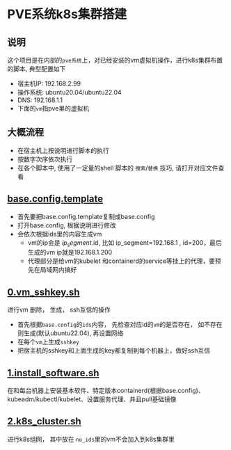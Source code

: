 # PVE系统k8s集群搭建

## 说明
这个项目是在内部的`pve系统`上，对已经安装的vm虚拟机操作，进行k8s集群布置的脚本, 典型配置如下
- 宿主机IP: 192.168.2.99
- 操作系统: ubuntu20.04/ubuntu22.04
- DNS: 192.168.1.1
- 下面的`vm`指pve里的虚拟机

## 大概流程
- 在宿主机上按说明进行脚本的执行
- 按数字次序依次执行
- 在各个脚本中, 使用了一定量的shell 脚本的 `搜索`/`替换` 技巧, 请打开对应文件查看

## [base.config.template](./base.config.template)
- 首先要把base.config.template复制成base.config
- 打开base.config, 根据说明进行修改
- 会依次根据ids里的内容生成vm
  - vm的ip会是 $ip_segment.$id, 比如 ip_segment=192.168.1 , id=200，最后生成的vm ip就是192.168.1.200
  - 代理部分是给vm的kubelet 和containerd的service等挂上的代理，要预先在局域网内搞好

## [0.vm_sshkey.sh](./0.vm_sshkey.sh)
进行vm 删除， 生成， ssh互信的操作

- 首先根据`base.config`的`ids`内容， 先检查对应id的`vm`的是否存在， 如不存在则生成(默认ubuntu22.04), 再设置网络
- 在每个`vm`上生成`sshkey`
- 把宿主机的sshkey和上面生成的key都复制到每个机器上，做好ssh互信

## [1.install_software.sh](./1.install_software.sh)
在和每台机器上安装基本软件、特定版本containerd(根据base.config)、kubeadm/kubectl/kubelet、设置服务代理、并且pull基础镜像

## [2.k8s_cluster.sh](./2.k8s_cluster.sh)
进行k8s组网， 其中放在 `no_ids`里的vm不会加入到k8s集群里

